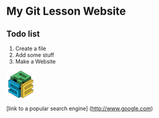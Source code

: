 # My Git Lesson Website

## Todo list
1. Create a file
2. Add some stuff
3. Make a Website

![ ](https://raw.githubusercontent.com/RSE-Sheffield/RSE-Sheffield.github.io/master/assets/images/logo/rse-logoonly-stroke-small.png)

[link to a popular search engine] (http://www.google.com)